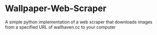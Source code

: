 Wallpaper-Web-Scraper
=====================

A simple python implementation of a web scraper that downloads images from a specified URL of wallhaven.cc to your computer
